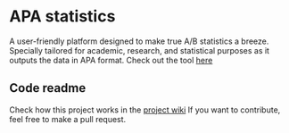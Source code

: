 # APA statistics

A user-friendly platform designed to make true A/B statistics a breeze. Specially tailored for academic, research, and
statistical purposes as it outputs the data in APA format. Check out the tool [here](https://apa-statistics.com/)

## Code readme

Check how this project works in the [project wiki](https://github.com/olivierverwoerd/apa-statistics/wiki) If you want
to contribute, feel free to make a pull request.
